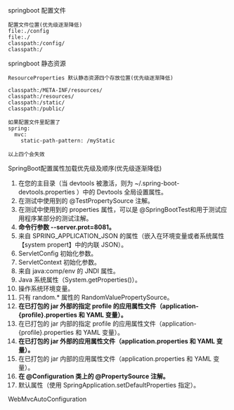 springboot 配置文件

```text
配置文件位置(优先级逐渐降低)
file:./config
file:./
classpath:/config/
classpath:/
```

springboot 静态资源

```text
ResourceProperties 默认静态资源四个存放位置(优先级逐渐降低)

classpath:/META-INF/resources/
classpath:/resources/
classpath:/static/
classpath:/public/

如果配置文件里配置了
spring:
  mvc:
    static-path-pattern: /myStatic

以上四个会失效
```

SpringBoot配置属性加载优先级及顺序(优先级逐渐降低)

1. 在您的主目录（当 devtools 被激活，则为 ~/.spring-boot-devtools.properties ）中的 Devtools 全局设置属性。
2. 在测试中使用到的 @TestPropertySource 注解。
3. 在测试中使用到的 properties 属性，可以是 @SpringBootTest和用于测试应用程序某部分的测试注解。
4. **命令行参数 --server.prot=8081。**
5. 来自 SPRING_APPLICATION_JSON 的属性（嵌入在环境变量或者系统属性【system propert】中的内联 JSON）。
6. ServletConfig 初始化参数。
7. ServletContext 初始化参数。
8. 来自 java:comp/env 的 JNDI 属性。
9. Java 系统属性（System.getProperties()）。
10. 操作系统环境变量。
11. 只有 random.* 属性的 RandomValuePropertySource。
12. **在已打包的 jar 外部的指定 profile 的应用属性文件（application-{profile}.properties 和 YAML 变量）。**
13. 在已打包的 jar 内部的指定 profile 的应用属性文件（application-{profile}.properties 和 YAML 变量）。
14. **在已打包的 jar 外部的应用属性文件（application.properties 和 YAML 变量）。**
15. 在已打包的 jar 内部的应用属性文件（application.properties 和 YAML 变量）。
16. **在 @Configuration 类上的 @PropertySource 注解。**
17. 默认属性（使用 SpringApplication.setDefaultProperties 指定）。



WebMvcAutoConfiguration
